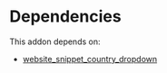 # Dependencies

This addon depends on:

- [website_snippet_country_dropdown](../../../../odoo-bringout-oca-website-website_snippet_country_dropdown)
